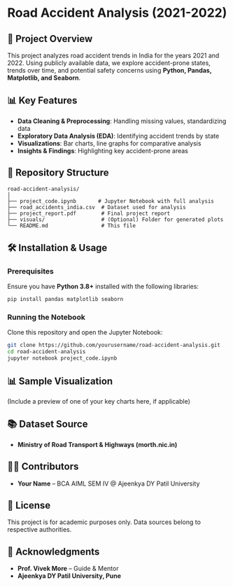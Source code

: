 # Road Accident Analysis (2021-2022)

## 📌 Project Overview
This project analyzes road accident trends in India for the years 2021 and 2022. Using publicly available data, we explore accident-prone states, trends over time, and potential safety concerns using **Python, Pandas, Matplotlib, and Seaborn**.

## 📊 Key Features
- **Data Cleaning & Preprocessing**: Handling missing values, standardizing data
- **Exploratory Data Analysis (EDA)**: Identifying accident trends by state
- **Visualizations**: Bar charts, line graphs for comparative analysis
- **Insights & Findings**: Highlighting key accident-prone areas

## 📂 Repository Structure
```
road-accident-analysis/
│
├── project_code.ipynb       # Jupyter Notebook with full analysis
├── road_accidents_india.csv  # Dataset used for analysis
├── project_report.pdf        # Final project report
├── visuals/                  # (Optional) Folder for generated plots
└── README.md                 # This file
```

## 🛠️ Installation & Usage
### Prerequisites
Ensure you have **Python 3.8+** installed with the following libraries:
```bash
pip install pandas matplotlib seaborn
```

### Running the Notebook
Clone this repository and open the Jupyter Notebook:
```bash
git clone https://github.com/yourusername/road-accident-analysis.git
cd road-accident-analysis
jupyter notebook project_code.ipynb
```

## 📊 Sample Visualization
(Include a preview of one of your key charts here, if applicable)

## 📚 Dataset Source
- **Ministry of Road Transport & Highways (morth.nic.in)**

## 👨‍💻 Contributors
- **Your Name** – BCA AIML SEM IV @ Ajeenkya DY Patil University

## 📝 License
This project is for academic purposes only. Data sources belong to respective authorities.

## 🌟 Acknowledgments
- **Prof. Vivek More** – Guide & Mentor
- **Ajeenkya DY Patil University, Pune**
